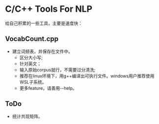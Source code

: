 # C/C++ Tools For NLP
给自己积累的一些工具，主要是速度快：
## VocabCount.cpp
+ 建立词频表，并保存在文件中。
  + 区分大小写;
  + 针对英文；
  + 输入原始corpus就行，不需要过分清洗;
  + 推荐在linux环境下，用g++编译出可执行文件。windows用户推荐使用WSL子系统。
  + 更多feature，请善用--help。
## ToDo
+ 统计共现矩阵。
